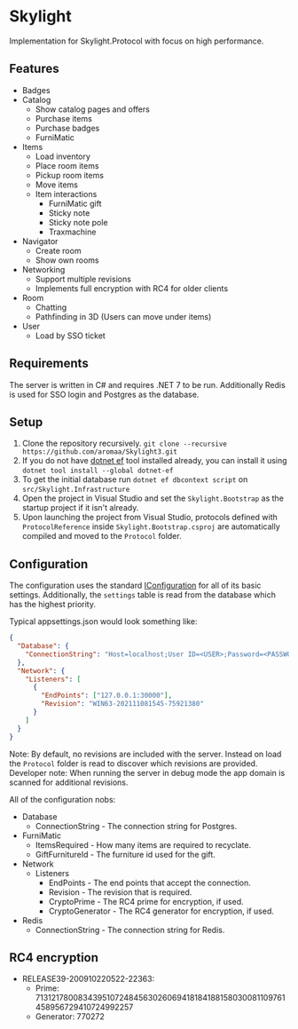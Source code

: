# Skylight
Implementation for Skylight.Protocol with focus on high performance.

## Features
- Badges
- Catalog
	- Show catalog pages and offers
	- Purchase items
	- Purchase badges
	- FurniMatic
- Items
	- Load inventory
	- Place room items
	- Pickup room items
	- Move items
	- Item interactions
		- FurniMatic gift
		- Sticky note
		- Sticky note pole
		- Traxmachine
- Navigator
	- Create room
	- Show own rooms
- Networking
	- Support multiple revisions
	- Implements full encryption with RC4 for older clients
- Room
	- Chatting
	- Pathfinding in 3D (Users can move under items)
- User
	- Load by SSO ticket

## Requirements
The server is written in C# and requires .NET 7 to be run. Additionally Redis is used for SSO login and Postgres as the database.

## Setup
1. Clone the repository recursively. `git clone --recursive https://github.com/aromaa/Skylight3.git`
2. If you do not have [dotnet ef](https://learn.microsoft.com/en-us/ef/core/cli/dotnet) tool installed already, you can install it using `dotnet tool install --global dotnet-ef`
3. To get the initial database run `dotnet ef dbcontext script` on `src/Skylight.Infrastructure`
4. Open the project in Visual Studio and set the `Skylight.Bootstrap` as the startup project if it isn't already.
5. Upon launching the project from Visual Studio, protocols defined with `ProtocolReference` inside `Skylight.Bootstrap.csproj` are automatically compiled and moved to the `Protocol` folder.

## Configuration
The configuration uses the standard [IConfiguration](https://learn.microsoft.com/en-us/dotnet/core/extensions/configuration) for all of its basic settings. Additionally, the `settings` table is read from the database which has the highest priority.

Typical appsettings.json would look something like:
```json
{
  "Database": {
    "ConnectionString": "Host=localhost;User ID=<USER>;Password=<PASSWORD>;Database=skylight"
  },
  "Network": {
    "Listeners": [
      {
        "EndPoints": ["127.0.0.1:30000"],
        "Revision": "WIN63-202111081545-75921380"
      }
    ]
  }
}
```

Note: By default, no revisions are included with the server. Instead on load the `Protocol` folder is read to discover which revisions are provided. Developer note: When running the server in debug mode the app domain is scanned for additional revisions.

All of the configuration nobs:
- Database
	- ConnectionString - The connection string for Postgres.
- FurniMatic
	- ItemsRequired - How many items are required to recyclate.
	- GiftFurnitureId - The furniture id used for the gift.
- Network
	- Listeners
		- EndPoints - The end points that accept the connection.
		- Revision - The revision that is required.
		- CryptoPrime - The RC4 prime for encryption, if used.
		- CryptoGenerator - The RC4 generator for encryption, if used.
- Redis
	- ConnectionString - The connection string for Redis.

## RC4 encryption
- RELEASE39-200910220522-22363:
	- Prime: 71312178008343951072484563026069418184188158030081109761458956729410724992257
	- Generator: 770272
